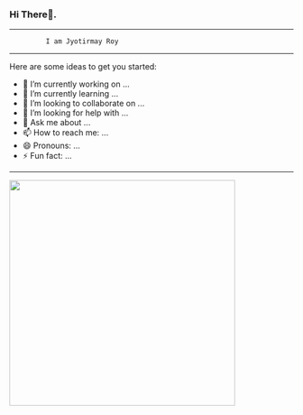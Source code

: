 ### Hi There👋.
***
             I am Jyotirmay Roy
***
Here are some ideas to get you started:

- 🔭 I’m currently working on ...
- 🌱 I’m currently learning ...
- 👯 I’m looking to collaborate on ...
- 🤔 I’m looking for help with ...
- 💬 Ask me about ...
- 📫 How to reach me: ...
- 😄 Pronouns: ...
- ⚡ Fun fact: ...
***

<img src="https://github-readme-stats.vercel.app/api?username=jyotirmaysana&show_icons=true&theme=ADD_THEME_HERE" width="400">
